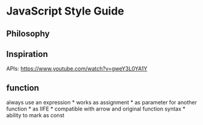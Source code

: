 # JavaScript Style Guide

## Philosophy

## Inspiration

APIs: https://www.youtube.com/watch?v=gweY3L0YA1Y

## function

always use an expression
    * works as assignment
    * as parameter for another function
    * as IIFE
    * compatible with arrow and original function syntax
    * ability to mark as const